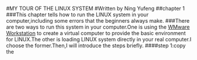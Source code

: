 #MY TOUR OF THE LINUX SYSTEM
#Written by Ning Yufeng 
##chapter 1
###This chapter tells how to run the LINUX system in your computer,including some errors that the beginners always make. 
###There are two ways to run this system in your computer.One is using the  [WMware Workstation](http://www.epinv.com/post/6304.html) to create a virtual computer to provide the basic environment for LINUX.The other is loading LINUX system directly in your real computer.I choose the former.Then,I will introduce the steps briefly.
####step 1:copy the 




